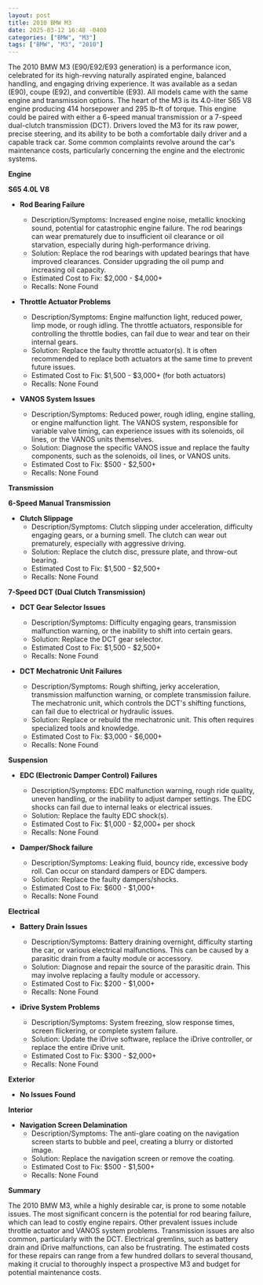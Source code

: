 ```yaml
---
layout: post
title: 2010 BMW M3
date: 2025-03-12 16:48 -0400
categories: ["BMW", "M3"]
tags: ["BMW", "M3", "2010"]
---
```

The 2010 BMW M3 (E90/E92/E93 generation) is a performance icon, celebrated for its high-revving naturally aspirated engine, balanced handling, and engaging driving experience. It was available as a sedan (E90), coupe (E92), and convertible (E93). All models came with the same engine and transmission options. The heart of the M3 is its 4.0-liter S65 V8 engine producing 414 horsepower and 295 lb-ft of torque. This engine could be paired with either a 6-speed manual transmission or a 7-speed dual-clutch transmission (DCT). Drivers loved the M3 for its raw power, precise steering, and its ability to be both a comfortable daily driver and a capable track car. Some common complaints revolve around the car's maintenance costs, particularly concerning the engine and the electronic systems.

**Engine**

**S65 4.0L V8**

*   **Rod Bearing Failure**
    *   Description/Symptoms: Increased engine noise, metallic knocking sound, potential for catastrophic engine failure. The rod bearings can wear prematurely due to insufficient oil clearance or oil starvation, especially during high-performance driving.
    *   Solution: Replace the rod bearings with updated bearings that have improved clearances. Consider upgrading the oil pump and increasing oil capacity.
    *   Estimated Cost to Fix: $2,000 - $4,000+
    *   Recalls: None Found

*   **Throttle Actuator Problems**
    *   Description/Symptoms: Engine malfunction light, reduced power, limp mode, or rough idling. The throttle actuators, responsible for controlling the throttle bodies, can fail due to wear and tear on their internal gears.
    *   Solution: Replace the faulty throttle actuator(s). It is often recommended to replace both actuators at the same time to prevent future issues.
    *   Estimated Cost to Fix: $1,500 - $3,000+ (for both actuators)
    *   Recalls: None Found

*   **VANOS System Issues**
    *   Description/Symptoms: Reduced power, rough idling, engine stalling, or engine malfunction light. The VANOS system, responsible for variable valve timing, can experience issues with its solenoids, oil lines, or the VANOS units themselves.
    *   Solution: Diagnose the specific VANOS issue and replace the faulty components, such as the solenoids, oil lines, or VANOS units.
    *   Estimated Cost to Fix: $500 - $2,500+
    *   Recalls: None Found

**Transmission**

**6-Speed Manual Transmission**

*   **Clutch Slippage**
    *   Description/Symptoms: Clutch slipping under acceleration, difficulty engaging gears, or a burning smell. The clutch can wear out prematurely, especially with aggressive driving.
    *   Solution: Replace the clutch disc, pressure plate, and throw-out bearing.
    *   Estimated Cost to Fix: $1,500 - $2,500+
    *   Recalls: None Found

**7-Speed DCT (Dual Clutch Transmission)**

*   **DCT Gear Selector Issues**
    *   Description/Symptoms: Difficulty engaging gears, transmission malfunction warning, or the inability to shift into certain gears.
    *   Solution: Replace the DCT gear selector.
    *   Estimated Cost to Fix: $1,500 - $2,500+
    *   Recalls: None Found

*   **DCT Mechatronic Unit Failures**
    *   Description/Symptoms: Rough shifting, jerky acceleration, transmission malfunction warning, or complete transmission failure. The mechatronic unit, which controls the DCT's shifting functions, can fail due to electrical or hydraulic issues.
    *   Solution: Replace or rebuild the mechatronic unit. This often requires specialized tools and knowledge.
    *   Estimated Cost to Fix: $3,000 - $6,000+
    *   Recalls: None Found

**Suspension**

*   **EDC (Electronic Damper Control) Failures**
    *   Description/Symptoms: EDC malfunction warning, rough ride quality, uneven handling, or the inability to adjust damper settings. The EDC shocks can fail due to internal leaks or electrical issues.
    *   Solution: Replace the faulty EDC shock(s).
    *   Estimated Cost to Fix: $1,000 - $2,000+ per shock
    *   Recalls: None Found

*   **Damper/Shock failure**
    *   Description/Symptoms: Leaking fluid, bouncy ride, excessive body roll. Can occur on standard dampers or EDC dampers.
    *   Solution: Replace the faulty dampers/shocks.
    *   Estimated Cost to Fix: $600 - $1,000+
    *   Recalls: None Found

**Electrical**

*   **Battery Drain Issues**
    *   Description/Symptoms: Battery draining overnight, difficulty starting the car, or various electrical malfunctions. This can be caused by a parasitic drain from a faulty module or accessory.
    *   Solution: Diagnose and repair the source of the parasitic drain. This may involve replacing a faulty module or accessory.
    *   Estimated Cost to Fix: $200 - $1,000+
    *   Recalls: None Found

*   **iDrive System Problems**
    *   Description/Symptoms: System freezing, slow response times, screen flickering, or complete system failure.
    *   Solution: Update the iDrive software, replace the iDrive controller, or replace the entire iDrive unit.
    *   Estimated Cost to Fix: $300 - $2,000+
    *   Recalls: None Found

**Exterior**

*   **No Issues Found**

**Interior**

*   **Navigation Screen Delamination**
    *   Description/Symptoms: The anti-glare coating on the navigation screen starts to bubble and peel, creating a blurry or distorted image.
    *   Solution: Replace the navigation screen or remove the coating.
    *   Estimated Cost to Fix: $500 - $1,500+
    *   Recalls: None Found

**Summary**

The 2010 BMW M3, while a highly desirable car, is prone to some notable issues. The most significant concern is the potential for rod bearing failure, which can lead to costly engine repairs. Other prevalent issues include throttle actuator and VANOS system problems. Transmission issues are also common, particularly with the DCT. Electrical gremlins, such as battery drain and iDrive malfunctions, can also be frustrating. The estimated costs for these repairs can range from a few hundred dollars to several thousand, making it crucial to thoroughly inspect a prospective M3 and budget for potential maintenance costs.

